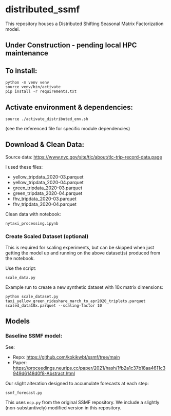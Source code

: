 # distributed_ssmf
This repository houses a Distributed Shifting Seasonal Matrix Factorization model.

## Under Construction - pending local HPC maintenance 

## To install:
```
python -m venv venv
source venv/bin/activate  
pip install -r requirements.txt
```

## Activate environment & dependencies:
```
source ./activate_distributed_env.sh
```
(see the referenced file for specific module dependencies)

## Download & Clean Data:

Source data: https://www.nyc.gov/site/tlc/about/tlc-trip-record-data.page

I used these files:

- yellow_tripdata_2020-03.parquet
- yellow_tripdata_2020-04.parquet
- green_tripdata_2020-03.parquet
- green_tripdata_2020-04.parquet
- fhv_tripdata_2020-03.parquet
- fhv_tripdata_2020-04.parquet

Clean data with notebook:
```
nytaxi_processing.ipynb
```

### Create Scaled Dataset (optional)

This is required for scaling experiments, but can be skipped when just getting the model up and running on the above dataset(s) produced from the notebook.

Use the script:
```
scale_data.py
```

Example run to create a new synthetic dataset with 10x matrix dimensions:
```
python scale_dataset.py taxi_yellow_green_rideshare_march_to_apr2020_triplets.parquet scaled_data10x.parquet --scaling-factor 10
```

## Models

### Baseline SSMF model:

See:
  - Repo: https://github.com/kokikwbt/ssmf/tree/main
  - Paper: https://proceedings.neurips.cc/paper/2021/hash/1fb2a1c37b18aa4611c3949d6148d0f8-Abstract.html

Our slight alteration designed to accumulate forecasts at each step:
```
ssmf_forecast.py
```
This uses `ncp.py` from the original SSMF repository. We include a slightly (non-substantively) modified version in this repository.
